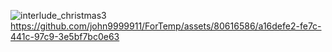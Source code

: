 ![interlude_christmas3](https://github.com/john9999911/ForTemp/assets/80616586/ae76db16-0635-4fff-bebc-94c4001ccd17)
https://github.com/john9999911/ForTemp/assets/80616586/a16defe2-fe7c-441c-97c9-3e5bf7bc0e63

